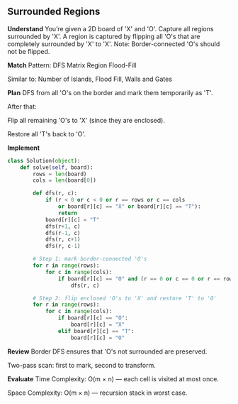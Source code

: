 ## Surrounded Regions
**Understand**
You’re given a 2D board of 'X' and 'O'. Capture all regions surrounded by 'X'.
A region is captured by flipping all 'O's that are completely surrounded by 'X' to 'X'.
Note: Border-connected 'O's should not be flipped.

**Match**
Pattern: DFS Matrix Region Flood-Fill

Similar to: Number of Islands, Flood Fill, Walls and Gates

**Plan**
DFS from all 'O's on the border and mark them temporarily as 'T'.

After that:

Flip all remaining 'O's to 'X' (since they are enclosed).

Restore all 'T's back to 'O'.

**Implement**
```python
class Solution(object):
    def solve(self, board):
        rows = len(board)
        cols = len(board[0])

        def dfs(r, c):
            if (r < 0 or c < 0 or r == rows or c == cols 
                or board[r][c] == "X" or board[r][c] == "T"):
                return 
            board[r][c] = "T"
            dfs(r+1, c)
            dfs(r-1, c)
            dfs(r, c+1)
            dfs(r, c-1)

        # Step 1: mark border-connected 'O's
        for r in range(rows):
            for c in range(cols):
                if board[r][c] == "O" and (r == 0 or c == 0 or r == rows - 1 or c == cols - 1):
                    dfs(r, c)

        # Step 2: flip enclosed 'O's to 'X' and restore 'T' to 'O'
        for r in range(rows):
            for c in range(cols):
                if board[r][c] == "O":
                    board[r][c] = "X"
                elif board[r][c] == "T":
                    board[r][c] = "O"
```
**Review**
Border DFS ensures that 'O's not surrounded are preserved.

Two-pass scan: first to mark, second to transform.

**Evaluate**
Time Complexity: O(m × n) — each cell is visited at most once.

Space Complexity: O(m × n) — recursion stack in worst case.